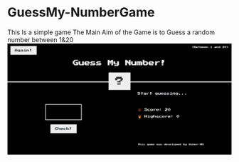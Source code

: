 # GuessMy-NumberGame
This Is a simple game 
The Main Aim of the Game is to Guess a random number between 1&20
![Screen Shot](screenshot.JPG?raw=true)
